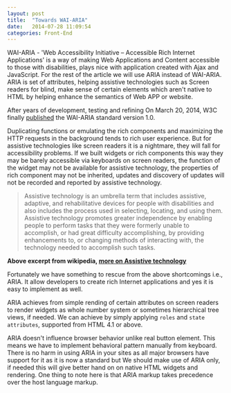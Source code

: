 ```yaml
---
layout: post
title:  "Towards WAI-ARIA"
date:   2014-07-28 11:09:54
categories: Front-End
---
```

WAI-ARIA - 'Web Accessibility Initiative – Accessible Rich Internet Applications' is a way of making Web Applications and Content accessible to those with disabilities, plays nice with application created with Ajax and JavaScript. For the rest of the article we will use ARIA instead of WAI-ARIA. ARIA is set of attributes, helping assistive technologies such as Screen readers for blind, make sense of certain elements which aren't native to HTML by helping enhance the semantics of Web APP or website.

After years of development, testing and refining On March 20, 2014, W3C finally [published](http://www.w3.org/blog/2014/03/wai-aria-expands-web-accessibility/) the WAI-ARIA standard version 1.0.

Duplicating functions or emulating the rich components and maximizing the HTTP requests in the background tends to rich user experience. But for assistive technologies like screen readers it is a nightmare, they will fall for accessibility problems. If we built widgets or rich components this way they may be barely accessible via keyboards on screen readers, the function of the widget may not be available for assistive technology, the properties of rich component may not be inherited, updates and discovery of updates will not be recorded and reported by assistive technology.

> Assistive technology is an umbrella term that includes assistive, adaptive, and rehabilitative devices for people with disabilities and also includes the process used in selecting, locating, and using them. Assistive technology promotes greater independence by enabling people to perform tasks that they were formerly unable to accomplish, or had great difficulty accomplishing, by providing enhancements to, or changing methods of interacting with, the technology needed to accomplish such tasks.

__Above excerpt from wikipedia, [more on Assistive technology](http://en.wikipedia.org/wiki/Assistive_technology)__

Fortunately we have something to rescue from the above shortcomings i.e., ARIA. It allow developers to create rich Internet applications and yes it is easy to implement as well.

ARIA achieves from simple rending of certain attributes on screen readers to render widgets as whole number system or sometimes hierarchical tree views, if needed. We can achieve by simply applying `roles` and `state attributes`, supported from HTML 4.1 or above.

ARIA doesn't influence browser behavior unlike real button element. This means we have to implement behavioral pattern manually from keyboard. There is no harm in using ARIA in your sites as all major browsers have support for it as it is now a standard but We should make use of ARIA only, if needed this will give better hand on on native HTML widgets and rendering. One thing to note here is that ARIA markup takes precedence over the host language markup.